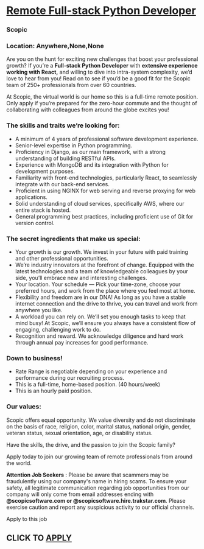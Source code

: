 # [Remote Full-stack Python Developer](https://www.remotewlb.com/apply/remote-full-stack-python-developer)  
### Scopic  
####  

###

### Location: Anywhere,None,None

Are you on the hunt for exciting new challenges that boost your professional growth? If you’re a **Full-stack Python Developer** with **extensive experience working with React,** and willing to dive into intra-system complexity, we’d love to hear from you! Read on to see if you’d be a good fit for the Scopic team of 250+ professionals from over 60 countries.

At Scopic, the virtual world is our home so this is a full-time remote position. Only apply if you’re prepared for the zero-hour commute and the thought of collaborating with colleagues from around the globe excites you!

### The skills and traits we’re looking for:

  * A minimum of 4 years of professional software development experience.
  * Senior-level expertise in Python programming.
  * Proficiency in Django, as our main framework, with a strong understanding of building RESTful APIs.
  * Experience with MongoDB and its integration with Python for development purposes.
  * Familiarity with front-end technologies, particularly React, to seamlessly integrate with our back-end services.
  * Proficient in using NGINX for web serving and reverse proxying for web applications.
  * Solid understanding of cloud services, specifically AWS, where our entire stack is hosted.
  * General programming best practices, including proficient use of Git for version control.

### The secret ingredients that make us special:

  * Your growth is our growth. We invest in your future with paid training and other professional opportunities.
  * We’re industry innovators at the forefront of change. Equipped with the latest technologies and a team of knowledgeable colleagues by your side, you’ll embrace new and interesting challenges.
  * Your location. Your schedule — Pick your time-zone, choose your preferred hours, and work from the place where you feel most at home.
  * Flexibility and freedom are in our DNA! As long as you have a stable internet connection and the drive to thrive, you can travel and work from anywhere you like.
  * A workload you can rely on. We’ll set you enough tasks to keep that mind busy! At Scopic, we’ll ensure you always have a consistent flow of engaging, challenging work to do.
  * Recognition and reward. We acknowledge diligence and hard work through annual pay increases for good performance.

### Down to business!

  * Rate Range is negotiable depending on your experience and performance during our recruiting process.
  * This is a full-time, home-based position. (40 hours/week)
  * This is an hourly paid position.

### Our values:

Scopic offers equal opportunity. We value diversity and do not discriminate on the basis of race, religion, color, marital status, national origin, gender, veteran status, sexual orientation, age, or disability status.

Have the skills, the drive, and the passion to join the Scopic family?

Apply today to join our growing team of remote professionals from around the world.

 **Attention Job Seekers** : Please be aware that scammers may be fraudulently using our company's name in hiring scams. To ensure your safety, all legitimate communication regarding job opportunities from our company will only come from email addresses ending with **@scopicsoftware.com or @scopicsoftware.hire.trakstar.com**. Please exercise caution and report any suspicious activity to our official channels.

Apply to this job  
## CLICK TO [APPLY](https://www.remotewlb.com/apply/remote-full-stack-python-developer)

